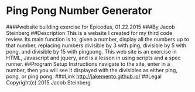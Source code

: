 # Ping Pong Number Generator
####website building exercise for Epicodus, 01.22.2015
###By Jacob Steinberg
##Description
This is a website I created for my third code review. Its main function is to, given a number, display all the numbers up to that number, replacing numbers divisible by 3 with ping, divisible by 5 with pong, and divisible by 15 with pingpong. This web site is an exercise in HTML, Javascript and jquery, and is a lesson in using scripts and a spec runner.
##Program Setup Instructions
navigate to the site, enter in a number, then you will see it displayed with the divisibles as either ping, pong, or ping pong.
###Link
http://jakemento.github.io/
##Legal
Copyright(c) 2015 Jacob Steinberg
